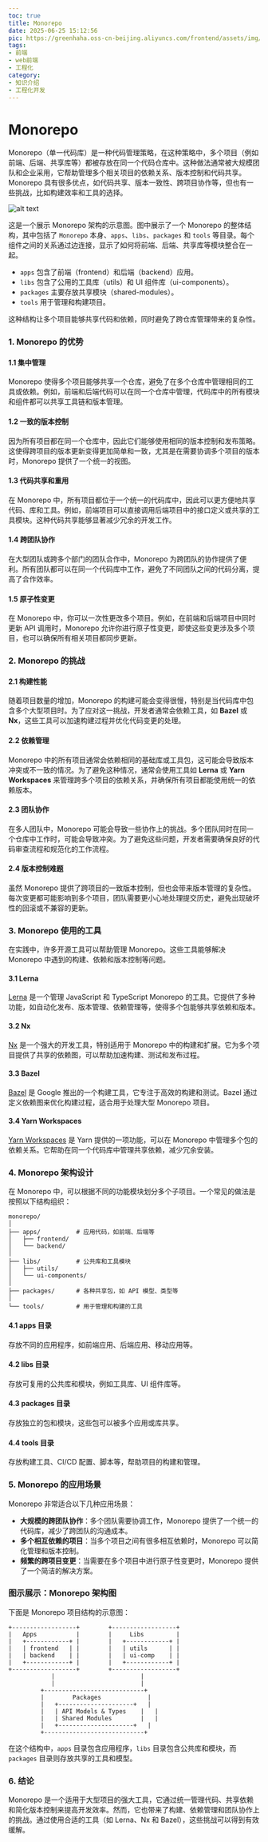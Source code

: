 ```yaml
---
toc: true
title: Monorepo 
date: 2025-06-25 15:12:56
pic: https://greenhaha.oss-cn-beijing.aliyuncs.com/frontend/assets/img/web-design-2906159_960_720.jpg
tags:
- 前端
- web前端
- 工程化
category: 
- 知识介绍
- 工程化开发
---
```


# Monorepo 

Monorepo（单一代码库）是一种代码管理策略，在这种策略中，多个项目（例如前端、后端、共享库等）都被存放在同一个代码仓库中。这种做法通常被大规模团队和企业采用，它帮助管理多个相关项目的依赖关系、版本控制和代码共享。Monorepo 具有很多优点，如代码共享、版本一致性、跨项目协作等，但也有一些挑战，比如构建效率和工具的选择。

![alt text](https://greenhaha.oss-cn-beijing.aliyuncs.com/frontend/assets/img/output.png)

这是一个展示 Monorepo 架构的示意图。图中展示了一个 Monorepo 的整体结构，其中包括了 `Monorepo` 本身、`apps`、`libs`、`packages` 和 `tools` 等目录。每个组件之间的关系通过边连接，显示了如何将前端、后端、共享库等模块整合在一起。

* `apps` 包含了前端（frontend）和后端（backend）应用。
* `libs` 包含了公用的工具库（utils）和 UI 组件库（ui-components）。
* `packages` 主要存放共享模块（shared-modules）。
* `tools` 用于管理和构建项目。

这种结构让多个项目能够共享代码和依赖，同时避免了跨仓库管理带来的复杂性。


### 1. **Monorepo 的优势**

#### 1.1 **集中管理**

Monorepo 使得多个项目能够共享一个仓库，避免了在多个仓库中管理相同的工具或依赖。例如，前端和后端代码可以在同一个仓库中管理，代码库中的所有模块和组件都可以共享工具链和版本管理。

#### 1.2 **一致的版本控制**

因为所有项目都在同一个仓库中，因此它们能够使用相同的版本控制和发布策略。这使得跨项目的版本更新变得更加简单和一致，尤其是在需要协调多个项目的版本时，Monorepo 提供了一个统一的视图。

#### 1.3 **代码共享和重用**

在 Monorepo 中，所有项目都位于一个统一的代码库中，因此可以更方便地共享代码、库和工具。例如，前端项目可以直接调用后端项目中的接口定义或共享的工具模块。这种代码共享能够显著减少冗余的开发工作。

#### 1.4 **跨团队协作**

在大型团队或跨多个部门的团队合作中，Monorepo 为跨团队的协作提供了便利。所有团队都可以在同一个代码库中工作，避免了不同团队之间的代码分离，提高了合作效率。

#### 1.5 **原子性变更**

在 Monorepo 中，你可以一次性更改多个项目。例如，在前端和后端项目中同时更新 API 调用时，Monorepo 允许你进行原子性变更，即使这些变更涉及多个项目，也可以确保所有相关项目都同步更新。

### 2. **Monorepo 的挑战**

#### 2.1 **构建性能**

随着项目数量的增加，Monorepo 的构建可能会变得很慢，特别是当代码库中包含多个大型项目时。为了应对这一挑战，开发者通常会依赖工具，如 **Bazel** 或 **Nx**，这些工具可以加速构建过程并优化代码变更的处理。

#### 2.2 **依赖管理**

Monorepo 中的所有项目通常会依赖相同的基础库或工具包，这可能会导致版本冲突或不一致的情况。为了避免这种情况，通常会使用工具如 **Lerna** 或 **Yarn Workspaces** 来管理跨多个项目的依赖关系，并确保所有项目都能使用统一的依赖版本。

#### 2.3 **团队协作**

在多人团队中，Monorepo 可能会导致一些协作上的挑战。多个团队同时在同一个仓库中工作时，可能会导致冲突。为了避免这些问题，开发者需要确保良好的代码审查流程和规范化的工作流程。

#### 2.4 **版本控制难题**

虽然 Monorepo 提供了跨项目的一致版本控制，但也会带来版本管理的复杂性。每次变更都可能影响到多个项目，团队需要更小心地处理提交历史，避免出现破坏性的回滚或不兼容的更新。

### 3. **Monorepo 使用的工具**

在实践中，许多开源工具可以帮助管理 Monorepo。这些工具能够解决 Monorepo 中遇到的构建、依赖和版本控制等问题。

#### 3.1 **Lerna**

[Lerna](https://lerna.js.org/) 是一个管理 JavaScript 和 TypeScript Monorepo 的工具。它提供了多种功能，如自动化发布、版本管理、依赖管理等，使得多个包能够共享依赖和版本。

#### 3.2 **Nx**

[Nx](https://nx.dev/) 是一个强大的开发工具，特别适用于 Monorepo 中的构建和扩展。它为多个项目提供了共享的依赖图，可以帮助加速构建、测试和发布过程。

#### 3.3 **Bazel**

[Bazel](https://bazel.build/) 是 Google 推出的一个构建工具，它专注于高效的构建和测试。Bazel 通过定义依赖图来优化构建过程，适合用于处理大型 Monorepo 项目。

#### 3.4 **Yarn Workspaces**

[Yarn Workspaces](https://classic.yarnpkg.com/en/docs/workspaces/) 是 Yarn 提供的一项功能，可以在 Monorepo 中管理多个包的依赖关系。它帮助在同一个代码库中管理共享依赖，减少冗余安装。

### 4. **Monorepo 架构设计**

在 Monorepo 中，可以根据不同的功能模块划分多个子项目。一个常见的做法是按照以下结构组织：

```plaintext
monorepo/
│
├── apps/          # 应用代码，如前端、后端等
│   ├── frontend/
│   └── backend/
│
├── libs/          # 公共库和工具模块
│   ├── utils/
│   └── ui-components/
│
├── packages/      # 各种共享包，如 API 模型、类型等
│
└── tools/         # 用于管理和构建的工具
```

#### 4.1 **apps** 目录

存放不同的应用程序，如前端应用、后端应用、移动应用等。

#### 4.2 **libs** 目录

存放可复用的公共库和模块，例如工具库、UI 组件库等。

#### 4.3 **packages** 目录

存放独立的包和模块，这些包可以被多个应用或库共享。

#### 4.4 **tools** 目录

存放构建工具、CI/CD 配置、脚本等，帮助项目的构建和管理。

### 5. **Monorepo 的应用场景**

Monorepo 非常适合以下几种应用场景：

* **大规模的跨团队协作**：多个团队需要协调工作，Monorepo 提供了一个统一的代码库，减少了跨团队的沟通成本。
* **多个相互依赖的项目**：当多个项目之间有很多相互依赖时，Monorepo 可以简化管理和版本控制。
* **频繁的跨项目变更**：当需要在多个项目中进行原子性变更时，Monorepo 提供了一个简洁的解决方案。

### 图示展示：Monorepo 架构图

下面是 Monorepo 项目结构的示意图：

```plaintext
+------------------+        +------------------+
|   Apps           |        |     Libs         |
|   +------------+ |        |   +------------+ |
|   | frontend   | |        |   | utils      | |
|   | backend    | |        |   | ui-comp    | |
|   +------------+ |        |   +------------+ |
+------------------+        +------------------+
            |                        |
            |                        |
         +----------------------------+
         |        Packages             |
         |   +---------------------+   |
         |   | API Models & Types    |   |
         |   | Shared Modules        |   |
         |   +---------------------+   |
         +----------------------------+
```

在这个结构中，`apps` 目录包含应用程序，`libs` 目录包含公共库和模块，而 `packages` 目录则存放共享的工具和模型。

### 6. **结论**

Monorepo 是一个适用于大型项目的强大工具，它通过统一管理代码、共享依赖和简化版本控制来提高开发效率。然而，它也带来了构建、依赖管理和团队协作上的挑战。通过使用合适的工具（如 Lerna、Nx 和 Bazel），这些挑战可以得到有效缓解。

